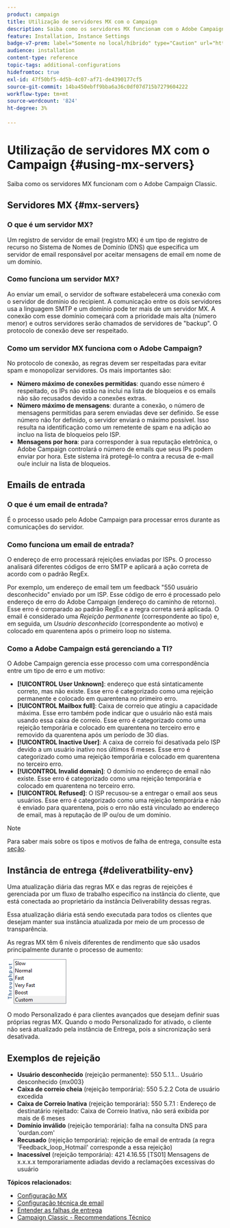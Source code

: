 ```yaml
---
product: campaign
title: Utilização de servidores MX com o Campaign
description: Saiba como os servidores MX funcionam com o Adobe Campaign Classic
feature: Installation, Instance Settings
badge-v7-prem: label="Somente no local/híbrido" type="Caution" url="https://experienceleague.adobe.com/docs/campaign-classic/using/installing-campaign-classic/architecture-and-hosting-models/hosting-models-lp/hosting-models.html?lang=pt-BR" tooltip="Aplica-se somente a implantações locais e híbridas"
audience: installation
content-type: reference
topic-tags: additional-configurations
hidefromtoc: true
exl-id: 47f50bf5-4d5b-4c07-af71-de4390177cf5
source-git-commit: 14ba450ebff9bba6a36c0df07d715b7279604222
workflow-type: tm+mt
source-wordcount: '824'
ht-degree: 3%

---
```


# Utilização de servidores MX com o Campaign {#using-mx-servers}



Saiba como os servidores MX funcionam com o Adobe Campaign Classic.

## Servidores MX {#mx-servers}

### O que é um servidor MX?

Um registro de servidor de email (registro MX) é um tipo de registro de recurso no Sistema de Nomes de Domínio (DNS) que especifica um servidor de email responsável por aceitar mensagens de email em nome de um domínio.

### Como funciona um servidor MX?

Ao enviar um email, o servidor de software estabelecerá uma conexão com o servidor de domínio do recipient. A comunicação entre os dois servidores usa a linguagem SMTP e um domínio pode ter mais de um servidor MX. A conexão com esse domínio começará com a prioridade mais alta (número menor) e outros servidores serão chamados de servidores de &quot;backup&quot;. O protocolo de conexão deve ser respeitado.

### Como um servidor MX funciona com o Adobe Campaign?

No protocolo de conexão, as regras devem ser respeitadas para evitar spam e monopolizar servidores. Os mais importantes são:

* **Número máximo de conexões permitidas**: quando esse número é respeitado, os IPs não estão na inclui na lista de bloqueios e os emails não são recusados devido a conexões extras.
* **Número máximo de mensagens**: durante a conexão, o número de mensagens permitidas para serem enviadas deve ser definido. Se esse número não for definido, o servidor enviará o máximo possível. Isso resulta na identificação como um remetente de spam e na adição ao incluo na lista de bloqueios pelo ISP.
* **Mensagens por hora**: para corresponder à sua reputação eletrônica, o Adobe Campaign controlará o número de emails que seus IPs podem enviar por hora. Este sistema irá protegê-lo contra a recusa de e-mail ou/e incluir na lista de bloqueios.

## Emails de entrada

### O que é um email de entrada?

É o processo usado pelo Adobe Campaign para processar erros durante as comunicações do servidor.

### Como funciona um email de entrada?

O endereço de erro processará rejeições enviadas por ISPs. O processo analisará diferentes códigos de erro SMTP e aplicará a ação correta de acordo com o padrão RegEx.

Por exemplo, um endereço de email tem um feedback &quot;550 usuário desconhecido&quot; enviado por um ISP. Esse código de erro é processado pelo endereço de erro do Adobe Campaign (endereço do caminho de retorno). Esse erro é comparado ao padrão RegEx e a regra correta será aplicada. O email é considerado uma *Rejeição permanente* (correspondente ao tipo) e, em seguida, um *Usuário desconhecido* (correspondente ao motivo) e colocado em quarentena após o primeiro loop no sistema.

### Como a Adobe Campaign está gerenciando a TI?

O Adobe Campaign gerencia esse processo com uma correspondência entre um tipo de erro e um motivo:

* **[!UICONTROL User Unknown]**: endereço que está sintaticamente correto, mas não existe. Esse erro é categorizado como uma rejeição permanente e colocado em quarentena no primeiro erro.
* **[!UICONTROL Mailbox full]**: Caixa de correio que atingiu a capacidade máxima. Esse erro também pode indicar que o usuário não está mais usando essa caixa de correio. Esse erro é categorizado como uma rejeição temporária e colocado em quarentena no terceiro erro e removido da quarentena após um período de 30 dias.
* **[!UICONTROL Inactive User]**: A caixa de correio foi desativada pelo ISP devido a um usuário inativo nos últimos 6 meses. Esse erro é categorizado como uma rejeição temporária e colocado em quarentena no terceiro erro.
* **[!UICONTROL Invalid domain]**: O domínio no endereço de email não existe. Esse erro é categorizado como uma rejeição temporária e colocado em quarentena no terceiro erro.
* **[!UICONTROL Refused]**: O ISP recusou-se a entregar o email aos seus usuários. Esse erro é categorizado como uma rejeição temporária e não é enviado para quarentena, pois o erro não está vinculado ao endereço de email, mas à reputação de IP ou/ou de um domínio.

>[!NOTE]
>
>Para saber mais sobre os tipos e motivos de falha de entrega, consulte esta [seção](../../delivery/using/understanding-delivery-failures.md#delivery-failure-types-and-reasons).

## Instância de entrega {#deliveratbility-env}

Uma atualização diária das regras MX e das regras de rejeições é gerenciada por um fluxo de trabalho específico na instância do cliente, que está conectada ao proprietário da instância Deliverability dessas regras.

Essa atualização diária está sendo executada para todos os clientes que desejam manter sua instância atualizada por meio de um processo de transparência.

As regras MX têm 6 níveis diferentes de rendimento que são usados principalmente durante o processo de aumento:

![](assets/mx-rules-throughput.png)

O modo Personalizado é para clientes avançados que desejam definir suas próprias regras MX. Quando o modo Personalizado for ativado, o cliente não será atualizado pela instância de Entrega, pois a sincronização será desativada.

## Exemplos de rejeição

* **Usuário desconhecido** (rejeição permanente): 550 5.1.1... Usuário desconhecido {mx003}
* **Caixa de correio cheia** (rejeição temporária): 550 5.2.2 Cota de usuário excedida
* **Caixa de Correio Inativa** (rejeição temporária): 550 5.7.1 : Endereço de destinatário rejeitado: Caixa de Correio Inativa, não será exibida por mais de 6 meses
* **Domínio inválido** (rejeição temporária): falha na consulta DNS para &#39;ourdan.com&#39;
* **Recusado** (rejeição temporária): rejeição de email de entrada (a regra &#39;Feedback_loop_Hotmail&#39; corresponde a essa rejeição)
* **Inacessível** (rejeição temporária): 421 4.16.55 [TS01] Mensagens de x.x.x.x temporariamente adiadas devido a reclamações excessivas do usuário

**Tópicos relacionados:**
* [Configuração MX](../../installation/using/email-deliverability.md#mx-configuration)
* [Configuração técnica de email](../../installation/using/email-deliverability.md)
* [Entender as falhas de entrega](../../delivery/using/understanding-delivery-failures.md)
* [Campaign Classic - Recommendations Técnico](https://experienceleague.adobe.com/docs/deliverability-learn/deliverability-best-practice-guide/additional-resources/campaign/acc-technical-recommendations.html)
